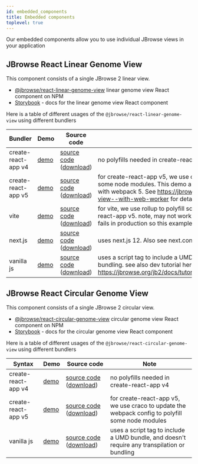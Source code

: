 ```yaml
---
id: embedded_components
title: Embedded components
toplevel: true
---
```


Our embedded components allow you to use individual JBrowse views in your application

## JBrowse React Linear Genome View

This component consists of a single JBrowse 2 linear view.

- [@jbrowse/react-linear-genome-view](https://www.npmjs.com/package/@jbrowse/react-linear-genome-view)
  linear genome view React component on NPM
- [Storybook](https://jbrowse.org/storybook/lgv/main/) - docs for the linear genome view React component

Here is a table of different usages of the `@jbrowse/react-linear-genome-view`
using different bundlers

| Bundler             | Demo                                            | Source code                                                                                                                                                                                                                                                                                          | Note                                                                                                                                                                                                                                                                         |
| ------------------- | ----------------------------------------------- | ---------------------------------------------------------------------------------------------------------------------------------------------------------------------------------------------------------------------------------------------------------------------------------------------------- | ---------------------------------------------------------------------------------------------------------------------------------------------------------------------------------------------------------------------------------------------------------------------------- |
| create-react-app v4 | [demo](https://jbrowse.org/demos/lgv/)          | [source code](https://github.com/GMOD/jbrowse-components/tree/main/demos/jbrowse-react-linear-genome-view) ([download](https://download-directory.github.io/?url=https%3A%2F%2Fgithub.com%2FGMOD%2Fjbrowse-components%2Ftree%2Fmain%2Fdemos%2Fjbrowse-react-linear-genome-view))                     | no polyfills needed in create-react-app v4                                                                                                                                                                                                                                   |
| create-react-app v5 | [demo](https://jbrowse.org/demos/lgv-cra5/)     | [source code](https://github.com/GMOD/jbrowse-components/tree/main/demos/jbrowse-react-linear-genome-view-cra5) ([download](https://download-directory.github.io/?url=https%3A%2F%2Fgithub.com%2FGMOD%2Fjbrowse-components%2Ftree%2Fmain%2Fdemos%2Fjbrowse-react-linear-genome-view-cra5))           | for create-react-app v5, we use craco to update the webpack config to polyfill some node modules. This demo also uses webworkers, which is a unique ability with webpack 5. See https://jbrowse.org/storybook/lgv/main/?path=/story/linear-view--with-web-worker for details |
| vite                | [demo](https://jbrowse.org/demos/lgv-vite)      | [source code](https://github.com/GMOD/jbrowse-components/tree/main/demos/jbrowse-react-linear-genome-view-vite) ([download](https://download-directory.github.io/?url=https%3A%2F%2Fgithub.com%2FGMOD%2Fjbrowse-components%2Ftree%2Fmain%2Fdemos%2Fjbrowse-react-linear-genome-view-vite))           | for vite, we use rollup to polyfill some node polyfills similar to craco in create-react-app v5. note, may not work with newly released vite 3.x, works in dev but fails in production so this example uses vite 2.x                                                         |
| next.js             | [demo](https://jbrowse.org/demos/lgv-nextjs)    | [source code](https://github.com/GMOD/jbrowse-components/tree/main/demos/jbrowse-react-linear-genome-view-nextjs) ([download](https://download-directory.github.io/?url=https%3A%2F%2Fgithub.com%2FGMOD%2Fjbrowse-components%2Ftree%2Fmain%2Fdemos%2Fjbrowse-react-linear-genome-view-nextjs))       | uses next.js 12. Also see next.config.js to update basePath as needed                                                                                                                                                                                                        |
| vanilla js          | [demo](https://jbrowse.org/demos/lgv-vanillajs) | [source code](https://github.com/GMOD/jbrowse-components/tree/main/demos/jbrowse-react-linear-genome-view-vanillajs) ([download](https://download-directory.github.io/?url=https%3A%2F%2Fgithub.com%2FGMOD%2Fjbrowse-components%2Ftree%2Fmain%2Fdemos%2Fjbrowse-react-linear-genome-view-vanillajs)) | uses a script tag to include a UMD bundle, and doesn't require any transpilation or bundling. see also dev tutorial here https://jbrowse.org/jb2/docs/tutorials/embed_linear_genome_view/01_introduction/                                                                    |

## JBrowse React Circular Genome View

This component consists of a single JBrowse 2 circular view.

- [@jbrowse/react-circular-genome-view](https://www.npmjs.com/package/@jbrowse/react-circular-genome-view)
  circular genome view React component on NPM
- [Storybook](https://jbrowse.org/storybook/cgv/main/) - docs for the circular genome view React component

Here is a table of different usages of the
`@jbrowse/react-circular-genome-view` using different bundlers

| Syntax              | Demo                                            | Source code                                                                                                                                                                                                                                                                                              | Note                                                                                             |
| ------------------- | ----------------------------------------------- | -------------------------------------------------------------------------------------------------------------------------------------------------------------------------------------------------------------------------------------------------------------------------------------------------------- | ------------------------------------------------------------------------------------------------ |
| create-react-app v4 | [demo](https://jbrowse.org/demos/cgv/)          | [source code](https://github.com/GMOD/jbrowse-components/tree/main/demos/jbrowse-react-circular-genome-view) ([download](https://download-directory.github.io/?url=https%3A%2F%2Fgithub.com%2FGMOD%2Fjbrowse-components%2Ftree%2Fmain%2Fdemos%2Fjbrowse-react-circular-genome-view))                     | no polyfills needed in create-react-app v4                                                       |
| create-react-app v5 | [demo](https://jbrowse.org/demos/cgv-cra5/)     | [source code](https://github.com/GMOD/jbrowse-components/tree/main/demos/jbrowse-react-circular-genome-view-cra5) ([download](https://download-directory.github.io/?url=https%3A%2F%2Fgithub.com%2FGMOD%2Fjbrowse-components%2Ftree%2Fmain%2Fdemos%2Fjbrowse-react-circular-genome-view-cra5))           | for create-react-app v5, we use craco to update the webpack config to polyfill some node modules |
| vanilla js          | [demo](https://jbrowse.org/demos/cgv-vanillajs) | [source code](https://github.com/GMOD/jbrowse-components/tree/main/demos/jbrowse-react-circular-genome-view-vanillajs) ([download](https://download-directory.github.io/?url=https%3A%2F%2Fgithub.com%2FGMOD%2Fjbrowse-components%2Ftree%2Fmain%2Fdemos%2Fjbrowse-react-circular-genome-view-vanillajs)) | uses a script tag to include a UMD bundle, and doesn't require any transpilation or bundling     |
